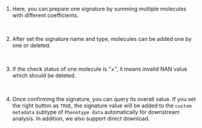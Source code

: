 1. Here, you can prepare one signature by summing  multiple molecules with different coefficients. 
<br>

2. After set the signature name and type, molecules can be added one by one or deleted.

   <br>

3. If the check status of one molecule is "×", it means invalid NAN value which should be deleted.

   <br>

4. Once confirming the signature, you can query its overall value. If you set the right button as `TRUE`, the signature value will be added to the   `custom metadata` subtype of  `Phenotype data` automatically for downstream analysis. In addition, we also support direct download.

